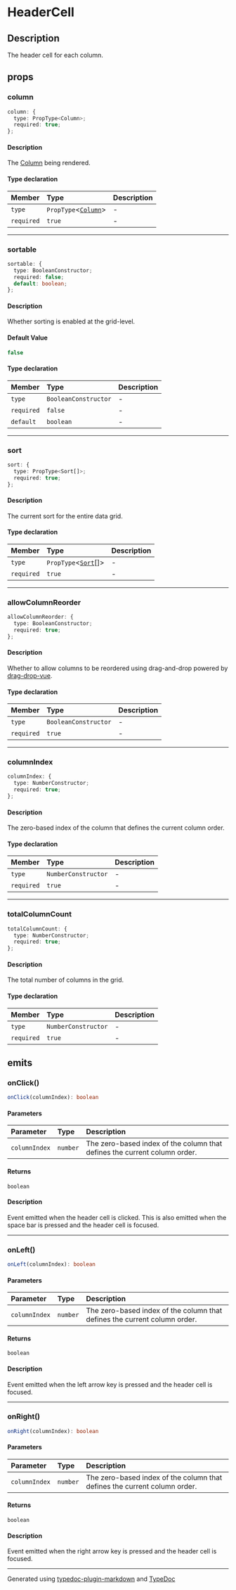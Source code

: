 # HeaderCell

## Description

The header cell for each column.

## props

### column

```ts
column: {
  type: PropType<Column>;
  required: true;
};
```

#### Description

The [Column](../interfaces/Column.md) being rendered.

#### Type declaration

| Member | Type | Description |
| :------ | :------ | :------ |
| `type` | `PropType`\<[`Column`](../interfaces/Column.md)\> | - |
| `required` | `true` | - |

***

### sortable

```ts
sortable: {
  type: BooleanConstructor;
  required: false;
  default: boolean;
};
```

#### Description

Whether sorting is enabled at the grid-level.

#### Default Value

```ts
false
```

#### Type declaration

| Member | Type | Description |
| :------ | :------ | :------ |
| `type` | `BooleanConstructor` | - |
| `required` | `false` | - |
| `default` | `boolean` | - |

***

### sort

```ts
sort: {
  type: PropType<Sort[]>;
  required: true;
};
```

#### Description

The current sort for the entire data grid.

#### Type declaration

| Member | Type | Description |
| :------ | :------ | :------ |
| `type` | `PropType`\<[`Sort`](../interfaces/Sort.md)[]\> | - |
| `required` | `true` | - |

***

### allowColumnReorder

```ts
allowColumnReorder: {
  type: BooleanConstructor;
  required: true;
};
```

#### Description

Whether to allow columns to be reordered using drag-and-drop
powered by [drag-drop-vue](https://www.npmjs.com/package/dragon-drop-vue).

#### Type declaration

| Member | Type | Description |
| :------ | :------ | :------ |
| `type` | `BooleanConstructor` | - |
| `required` | `true` | - |

***

### columnIndex

```ts
columnIndex: {
  type: NumberConstructor;
  required: true;
};
```

#### Description

The zero-based index of the column that defines the current column order.

#### Type declaration

| Member | Type | Description |
| :------ | :------ | :------ |
| `type` | `NumberConstructor` | - |
| `required` | `true` | - |

***

### totalColumnCount

```ts
totalColumnCount: {
  type: NumberConstructor;
  required: true;
};
```

#### Description

The total number of columns in the grid.

#### Type declaration

| Member | Type | Description |
| :------ | :------ | :------ |
| `type` | `NumberConstructor` | - |
| `required` | `true` | - |

## emits

### onClick()

```ts
onClick(columnIndex): boolean
```

#### Parameters

| Parameter | Type | Description |
| :------ | :------ | :------ |
| `columnIndex` | `number` | The zero-based index of the column that defines the current column order. |

#### Returns

`boolean`

#### Description

Event emitted when the header cell is clicked.
This is also emitted when the space bar is pressed and the header cell is focused.

***

### onLeft()

```ts
onLeft(columnIndex): boolean
```

#### Parameters

| Parameter | Type | Description |
| :------ | :------ | :------ |
| `columnIndex` | `number` | The zero-based index of the column that defines the current column order. |

#### Returns

`boolean`

#### Description

Event emitted when the left arrow key is pressed and the header cell is focused.

***

### onRight()

```ts
onRight(columnIndex): boolean
```

#### Parameters

| Parameter | Type | Description |
| :------ | :------ | :------ |
| `columnIndex` | `number` | The zero-based index of the column that defines the current column order. |

#### Returns

`boolean`

#### Description

Event emitted when the right arrow key is pressed and the header cell is focused.

***

Generated using [typedoc-plugin-markdown](https://www.npmjs.com/package/typedoc-plugin-markdown) and [TypeDoc](https://typedoc.org/)
